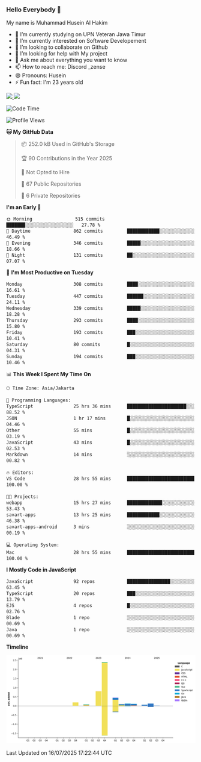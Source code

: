 ### Hello Everybody 👋

My name is Muhammad Husein Al Hakim

- 🔭 I’m currently studying on UPN Veteran Jawa Timur
- 🌱 I’m currently interested on Software Developement
- 👯 I’m looking to collaborate on Github
- 🤔 I’m looking for help with My project
- 💬 Ask me about everything you want to know
- 📫 How to reach me: Discord _zense
- 😄 Pronouns: Husein
- ⚡ Fun fact: I'm 23 years old

<p align="left">
<a href="https://github.com/huseinhq">
  <img height="180em" src="https://github-readme-stats-eight-theta.vercel.app/api?username=huseinhq&show_icons=true&theme=algolia&include_all_commits=true&count_private=true"/>
  <img height="180em" src="https://github-readme-stats-eight-theta.vercel.app/api/top-langs/?username=huseinhq&layout=compact&langs_count=8&theme=algolia"/>
</a>
</p>

<!--START_SECTION:waka-->
![Code Time](http://img.shields.io/badge/Code%20Time-2%2C394%20hrs%2059%20mins-blue)

![Profile Views](http://img.shields.io/badge/Profile%20Views-16-blue)

**🐱 My GitHub Data** 

> 📦 252.0 kB Used in GitHub's Storage 
 > 
> 🏆 90 Contributions in the Year 2025
 > 
> 🚫 Not Opted to Hire
 > 
> 📜 67 Public Repositories 
 > 
> 🔑 6 Private Repositories 
 > 
**I'm an Early 🐤** 

```text
🌞 Morning                515 commits         ███████░░░░░░░░░░░░░░░░░░   27.78 % 
🌆 Daytime                862 commits         ████████████░░░░░░░░░░░░░   46.49 % 
🌃 Evening                346 commits         █████░░░░░░░░░░░░░░░░░░░░   18.66 % 
🌙 Night                  131 commits         ██░░░░░░░░░░░░░░░░░░░░░░░   07.07 % 
```
📅 **I'm Most Productive on Tuesday** 

```text
Monday                   308 commits         ████░░░░░░░░░░░░░░░░░░░░░   16.61 % 
Tuesday                  447 commits         ██████░░░░░░░░░░░░░░░░░░░   24.11 % 
Wednesday                339 commits         █████░░░░░░░░░░░░░░░░░░░░   18.28 % 
Thursday                 293 commits         ████░░░░░░░░░░░░░░░░░░░░░   15.80 % 
Friday                   193 commits         ███░░░░░░░░░░░░░░░░░░░░░░   10.41 % 
Saturday                 80 commits          █░░░░░░░░░░░░░░░░░░░░░░░░   04.31 % 
Sunday                   194 commits         ███░░░░░░░░░░░░░░░░░░░░░░   10.46 % 
```


📊 **This Week I Spent My Time On** 

```text
🕑︎ Time Zone: Asia/Jakarta

💬 Programming Languages: 
TypeScript               25 hrs 36 mins      ██████████████████████░░░   88.52 % 
JSON                     1 hr 17 mins        █░░░░░░░░░░░░░░░░░░░░░░░░   04.46 % 
Other                    55 mins             █░░░░░░░░░░░░░░░░░░░░░░░░   03.19 % 
JavaScript               43 mins             █░░░░░░░░░░░░░░░░░░░░░░░░   02.53 % 
Markdown                 14 mins             ░░░░░░░░░░░░░░░░░░░░░░░░░   00.82 % 

🔥 Editors: 
VS Code                  28 hrs 55 mins      █████████████████████████   100.00 % 

🐱‍💻 Projects: 
webapp                   15 hrs 27 mins      █████████████░░░░░░░░░░░░   53.43 % 
savart-apps              13 hrs 25 mins      ████████████░░░░░░░░░░░░░   46.38 % 
savart-apps-android      3 mins              ░░░░░░░░░░░░░░░░░░░░░░░░░   00.19 % 

💻 Operating System: 
Mac                      28 hrs 55 mins      █████████████████████████   100.00 % 
```

**I Mostly Code in JavaScript** 

```text
JavaScript               92 repos            ████████████████░░░░░░░░░   63.45 % 
TypeScript               20 repos            ███░░░░░░░░░░░░░░░░░░░░░░   13.79 % 
EJS                      4 repos             █░░░░░░░░░░░░░░░░░░░░░░░░   02.76 % 
Blade                    1 repo              ░░░░░░░░░░░░░░░░░░░░░░░░░   00.69 % 
Java                     1 repo              ░░░░░░░░░░░░░░░░░░░░░░░░░   00.69 % 
```



**Timeline**

![Lines of Code chart](https://raw.githubusercontent.com/HuseinHQ/HuseinHQ/main/assets/bar_graph.png)


 Last Updated on 16/07/2025 17:22:44 UTC
<!--END_SECTION:waka-->
